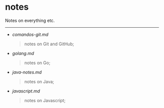 # notes
Notes on everything etc.

***

- *comandos-git.md*
  > notes on Git and GitHub;

- *golang.md*
  > notes on Go;

- *java-notes.md*
  > notes on Java;

- *javascript.md*
  > notes on Javascript;
